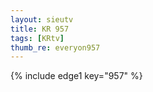 ```yaml
--- 
layout: sieutv
title: KR 957
tags: [KRtv]
thumb_re: everyon957
---
```

{% include edge1 key="957" %} 
